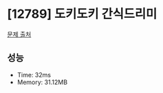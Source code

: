 # [12789] 도키도키 간식드리미

[문제 출처](https://www.acmicpc.net/problem/12789)

## 성능

- Time: 32ms
- Memory: 31.12MB